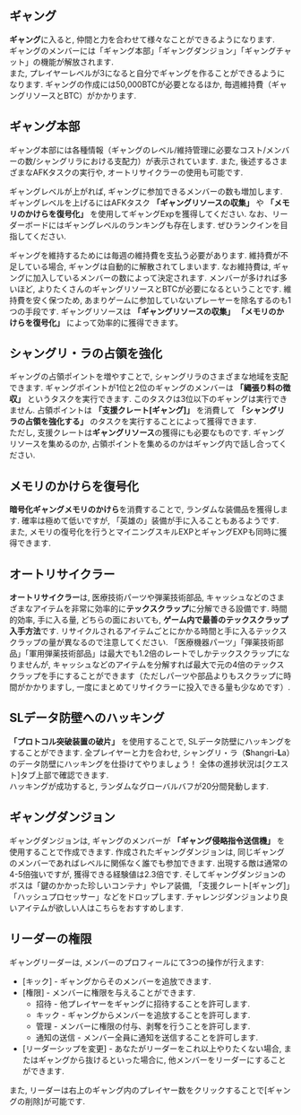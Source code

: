 ## ギャング
**ギャング**に入ると, 仲間と力を合わせて様々なことができるようになります.  
ギャングのメンバーには「ギャング本部」「ギャングダンジョン」「ギャングチャット」の機能が解放されます.  
また, プレイヤーレベルが3になると自分でギャングを作ることができるようになります. ギャングの作成には50,000BTCが必要となるほか, 毎週維持費（ギャングリソースとBTC）がかかります.

## ギャング本部
ギャング本部には各種情報（ギャングのレベル/維持管理に必要なコスト/メンバーの数/シャングリラにおける支配力）が表示されています. また, 後述するさまざまなAFKタスクの実行や, オートリサイクラーの使用も可能です.

ギャングレベルが上がれば, ギャングに参加できるメンバーの数も増加します. ギャングレベルを上げるにはAFKタスク **「ギャングリソースの収集」** や **「メモリのかけらを復号化」** を使用してギャングExpを獲得してください. なお、リーダーボードにはギャングレベルのランキングも存在します. ぜひランクインを目指してください.

ギャングを維持するためには毎週の維持費を支払う必要があります. 維持費が不足している場合, ギャングは自動的に解散されてしまいます. なお維持費は, ギャングに加入しているメンバーの数によって決定されます. メンバーが多ければ多いほど, よりたくさんのギャングリソースとBTCが必要になるということです. 維持費を安く保つため, あまりゲームに参加していないプレーヤーを除名するのも1つの手段です. ギャングリソースは **「ギャングリソースの収集」** **「メモリのかけらを復号化」** によって効率的に獲得できます。

## シャングリ・ラの占領を強化
ギャングの占領ポイントを増やすことで, シャングリラのさまざまな地域を支配できます. ギャングポイントが1位と2位のギャングのメンバーは **「縄張り料の徴収」** というタスクを実行できます. このタスクは3位以下のギャングは実行できません. 占領ポイントは **「支援クレート[ギャング]」** を消費して **「シャングリラの占領を強化する」** のタスクを実行することによって獲得できます.  
ただし, 支援クレートは**ギャングリソース**の獲得にも必要なものです. ギャングリソースを集めるのか, 占領ポイントを集めるのかはギャング内で話し合ってください.

## メモリのかけらを復号化
**暗号化ギャングメモリのかけら**を消費することで, ランダムな装備品を獲得します. 確率は極めて低いですが, 「英雄の」装備が手に入ることもあるようです.  
また, メモリの復号化を行うとマイニングスキルEXPとギャングEXPも同時に獲得できます.

## オートリサイクラー
**オートリサイクラー**は, 医療技術パーツや弾薬技術部品, キャッシュなどのさまざまなアイテムを非常に効率的に**テックスクラップ**に分解できる設備です. 時間的効率, 手に入る量, どちらの面においても, **ゲーム内で最善のテックスクラップ入手方法**です. 
リサイクルされるアイテムごとにかかる時間と手に入るテックスクラップの量が異なるので注意してください. 「医療機器パーツ」「弾薬技術部品」「軍用弾薬技術部品」は最大でも1.2倍のレートでしかテックスクラップになりませんが, キャッシュなどのアイテムを分解すれば最大で元の4倍のテックスクラップを手にすることができます（ただしパーツや部品よりもスクラップに時間がかかりますし, 一度にまとめてリサイクラーに投入できる量も少なめです）.

## SLデータ防壁へのハッキング
**「プロトコル突破装置の破片」** を使用することで, SLデータ防壁にハッキングをすることができます. 全プレイヤーと力を合わせ, シャングリ・ラ（**S**hangri-**L**a）のデータ防壁にハッキングを仕掛けてやりましょう！ 全体の進捗状況は[クエスト]タブ上部で確認できます.  
ハッキングが成功すると, ランダムなグローバルバフが20分間発動します.

## ギャングダンジョン
ギャングダンジョンは, ギャングのメンバーが **「ギャング侵略指令送信機」** を使用することで作成できます. 作成されたギャングダンジョンは, 同じギャングのメンバーであればレベルに関係なく誰でも参加できます. 出現する敵は通常の4-5倍強いですが, 獲得できる経験値は2.3倍です. そしてギャングダンジョンのボスは「鍵のかかった珍しいコンテナ」やレア装備, 「支援クレート[ギャング]」「ハッシュプロセッサー」などをドロップします. チャレンジダンジョンより良いアイテムが欲しい人はこちらをおすすめします.

## リーダーの権限
ギャングリーダーは, メンバーのプロフィールにて3つの操作が行えます:
 - [キック] - ギャングからそのメンバーを追放できます.
 - [権限] - メンバーに権限を与えることができます.
   - 招待 - 他プレイヤーをギャングに招待することを許可します.
   - キック - ギャングからメンバーを追放することを許可します.
   - 管理 - メンバーに権限の付与、剥奪を行うことを許可します.
   - 通知の送信 - メンバー全員に通知を送信することを許可します.
 - [リーダーシップを変更] - あなたがリーダーをこれ以上やりたくない場合, またはギャングから抜けるといった場合に, 他メンバーをリーダーにすることができます.

また, リーダーは右上のギャング内のプレイヤー数をクリックすることで[ギャングの削除]が可能です.

